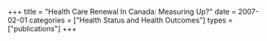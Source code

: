+++
title = "Health Care Renewal In Canada: Measuring Up?"
date = 2007-02-01
categories = ["Health Status and Health Outcomes"]
types = ["publications"]
+++
